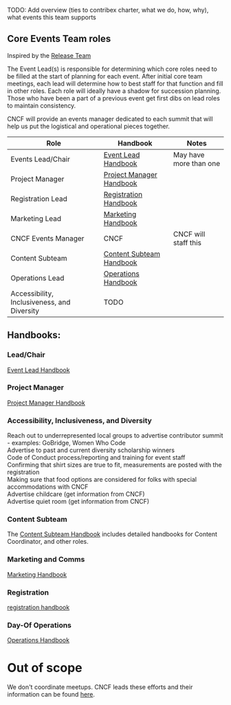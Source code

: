 TODO: Add overview (ties to contribex charter, what we do, how, why), what events
this team supports

## Core Events Team roles
Inspired by the [Release Team]

The Event Lead(s) is responsible for determining which core roles need to be filled at the start
of planning for each event. After initial core team meetings, each lead will determine
how to best staff for that function and fill in other roles. Each role will ideally have a shadow for succession planning. Those who have been a part of a previous event get first dibs on lead roles to maintain consistency.

CNCF will provide an events manager dedicated to each summit that will help us put
the logistical and operational pieces together.

| Role                                        | Handbook                | Notes                                               |
|---------------------------------------------|-------------------------|-----------------------------------------------------|
| Events Lead/Chair                           | [Event Lead Handbook]                    | May have more than one                              |
| Project Manager                             | [Project Manager Handbook]                    |                                                     |
| Registration Lead                           | [Registration Handbook] |                                                     |
| Marketing Lead                              | [Marketing Handbook]                    |                                                     |
| CNCF Events Manager                         | CNCF                    | CNCF will staff this                                |
| Content Subteam                        | [Content Subteam Handbook]                    |                                                     |
| Operations Lead                             | [Operations Handbook]                        |                                                     |
| Accessibility, Inclusiveness, and Diversity | TODO                    |                                                     |   


## Handbooks:
### Lead/Chair
[Event Lead Handbook]

### Project Manager
[Project Manager Handbook]

### Accessibility, Inclusiveness, and Diversity
Reach out to underrepresented local groups to advertise contributor summit - examples: GoBridge, Women Who Code  
Advertise to past and current diversity scholarship winners  
Code of Conduct process/reporting and training for event staff  
Confirming that shirt sizes are true to fit, measurements are posted with the registration  
Making sure that food options are considered for folks with special accommodations with CNCF  
Advertise childcare (get information from CNCF)  
Advertise quiet room (get information from CNCF)  

### Content Subteam
The [Content Subteam Handbook] includes detailed handbooks for Content Coordinator, and other roles.

### Marketing and Comms
[Marketing Handbook]

### Registration
[registration handbook]

### Day-Of Operations
[Operations Handbook]

# Out of scope

We don't coordinate meetups. CNCF leads these efforts and their information can be found [here].


[Release Team]: https://github.com/kubernetes/sig-release/tree/master/release-team
[registration handbook]: ./registration/README.md
[best-practices.md]: ./best-practices.md
[here]: https://github.com/cncf/meetups
[Event Lead Handbook]: ./events-lead.md
[Marketing Handbook]: ./marketing/README.md
[Content Subteam Handbook]: ./content/README.md
[Project Manager Handbook]: ./projectmanagement/README.md
[Operations Handbook]: ./operations/README.md
